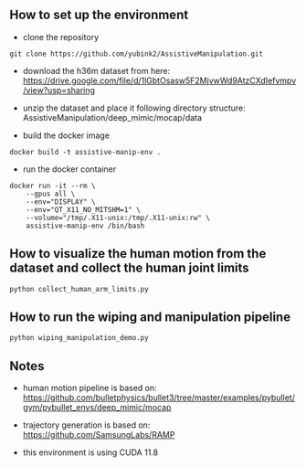 ## How to set up the environment

* clone the repository
```
git clone https://github.com/yubink2/AssistiveManipulation.git
```

* download the h36m dataset from here: https://drive.google.com/file/d/1lGbtOsasw5F2MjvwWd9AtzCXdIefvmpv/view?usp=sharing

* unzip the dataset and place it following directory structure: AssistiveManipulation/deep_mimic/mocap/data

* build the docker image
```
docker build -t assistive-manip-env .
```

* run the docker container
```
docker run -it --rm \
    --gpus all \
    --env="DISPLAY" \
    --env="QT_X11_NO_MITSHM=1" \
    --volume="/tmp/.X11-unix:/tmp/.X11-unix:rw" \
    assistive-manip-env /bin/bash
```

## How to visualize the human motion from the dataset and collect the human joint limits

```
python collect_human_arm_limits.py
```

## How to run the wiping and manipulation pipeline

```
python wiping_manipulation_demo.py
```

## Notes

* human motion pipeline is based on: https://github.com/bulletphysics/bullet3/tree/master/examples/pybullet/gym/pybullet_envs/deep_mimic/mocap

* trajectory generation is based on: https://github.com/SamsungLabs/RAMP

* this environment is using CUDA 11.8